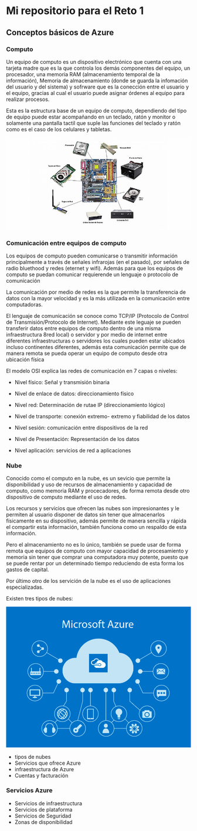 # Mi repositorio para el Reto 1  
## Conceptos básicos de Azure
### <p>Computo <br>
Un equipo de computo es un dispositivo electrónico que cuenta con una tarjeta madre que es la que controla los demás componentes del equipo, un procesador, una memoria RAM (almacenamiento temporal de la información), Memoria de almacenamiento (donde se guarda la infomación del usuario y del sistema) y sofrware que es la conección entre el usuario y el equipo, gracias al cual el usuario puede asignar órdenes al equipo para realizar procesos. </p>
Esta es la estructura base de un equipo de computo, dependiendo del tipo de equipo puede estar acompañando en un teclado, ratón y monitor o solamente una pantalla tactil que suple las funciones del teclado y ratón como es el caso de los celulares y tabletas. </p>
![partes de la computadora](/fotos/principales-partes-del-computador.jpg)
### <p>Comunicación entre equipos de computo <br>
Los equipos de computo pueden comunicarse o transmitir información principalmente a través de señales infrarojas (en el pasado), por señales de radio bluethood y redes (eternet y wifi). Además para que los equipos de computo se puedan comunicar requierende un lenguaje o protocolo de comunicación </p>
La comunicación por medio de redes es la que permite la transferencia de datos con la mayor velocidad y es la más utilizada en la comunicación entre computadoras. </p>
El lenguaje de comunicación se conoce como TCP/IP (Protocolo de Control de Transmisión/Protocolo de Internet). Mediante este leguaje se pueden transferir datos entre equipos de computo dentro de una misma infraestructura 8red local) o servidor y por medio de internet entre diferentes infraestructuras o servidores los cuales pueden estar ubicados incluso continentes diferentes, además esta comunicación permite que de manera remota se pueda operar un equipo de computo desde otra ubicación física </p>
El modelo OSI explica las redes de comunicación en 7 capas o niveles: </p>
- Nivel físico: Señal y transmisión binaria </p>
- Nivel de enlace de datos: direccionamiento físico </p>
- Nivel red: Determinación de rutae IP (direccionamiento lógico) </p>
- Nivel de transporte: conexión extremo- extremo y fiabilidad de los datos </p>
- Nivel sesión: comunicación entre dispositivos de la red </p>
- Nivel de Presentación: Representación de los datos </p>
- Nivel aplicación: servicios de red a aplicaciones </p>
### <p> Nube <br>
Conocido como el computo en la nube, es un sevicio que permite la disponibilidad y uso de recursos de almacenamiento y capacidad de computo, como memoria RAM y procecadores, de forma remota desde otro dispositivo de computo mediante el uso de redes. </p>
Los recursos y servicios que ofrecen las nubes son impresionantes y le permiten al usuario disponer de datos sin tener que almacenarlos físicamente en su dispositivo, además permite de manera sencilla y rápida el compartir esta información, también funciona como un respaldo de esta información. </p>
Pero el almacenamiento no es lo único, también se puede usar de forma remota que equipos de computo con mayor capacidad de procesamiento y memoria sin tener que comprar una computadora muy potente, puesto que se puede rentar por un determinado tiempo reduciendo de esta forma los gastos de capital. </p>
Por último otro de los servición de la nube es el uso de aplicaciones especializadas. <p>
Existen tres tipos de nubes: <p>
![nube](/fotos/AzureNube.jpg)
- tipos de nubes
- Servicios que ofrece Azure
- infraestructura de Azure
- Cuentas y facturación

### Servicios Azure
- Servicios de infraestructura
- Servicios de plataforma
- Servicios de Seguridad
- Zonas de disponibilidad

